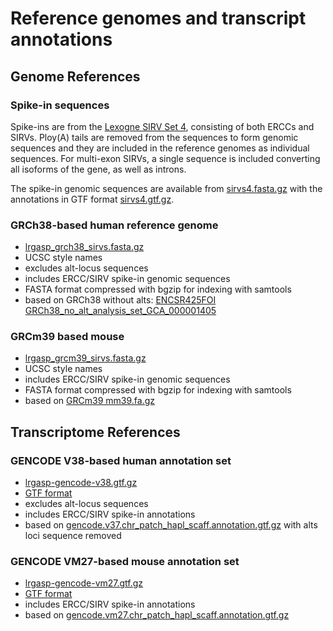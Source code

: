 # Reference genomes and transcript annotations

## Genome References

### Spike-in sequences

Spike-ins are from the [Lexogne SIRV Set 4](https://www.lexogen.com/wp-content/uploads/2020/07/SIRV_Set4_Sequences_200709a.zip),
consisting of both ERCCs and SIRVs.  Ploy(A) tails are removed from the
sequences to form genomic sequences and they are included in the reference
genomes as individual sequences.  For multi-exon SIRVs, a single sequence is
included converting all isoforms of the gene, as well as introns.

The spike-in genomic sequences are available from [sirvs4.fasta.gz](syn2FIXME)
with the annotations in GTF format [sirvs4.gtf.gz](syn3FIXME).

### GRCh38-based human reference genome

* [lrgasp_grch38_sirvs.fasta.gz](syn25536103)
* UCSC style names
* excludes alt-locus sequences
* includes ERCC/SIRV spike-in genomic sequences
* FASTA format compressed with bgzip for indexing with samtools
* based on GRCh38 without alts: [ENCSR425FOI GRCh38_no_alt_analysis_set_GCA_000001405](https://www.encodeproject.org/files/GRCh38_no_alt_analysis_set_GCA_000001405.15/@@download/GRCh38_no_alt_analysis_set_GCA_000001405.15.fasta.gz)

### GRCm39 based mouse

* [lrgasp_grcm39_sirvs.fasta.gz](syn0FIXME)
* UCSC style names
* includes ERCC/SIRV spike-in genomic sequences
* FASTA format compressed with bgzip for indexing with samtools
* based on [GRCm39 mm39.fa.gz](https://hgdownload.soe.ucsc.edu/goldenPath/mm39/bigZips/mm39.fa.gz)

## Transcriptome References

### GENCODE V38-based human annotation set

* [lrgasp-gencode-v38.gtf.gz](syn0FIXME)
* [GTF format](https://uswest.ensembl.org/info/website/upload/gff.html)
* excludes alt-locus sequences
* includes ERCC/SIRV spike-in annotations
* based on [gencode.v37.chr_patch_hapl_scaff.annotation.gtf.gz](ftp://ftp.ebi.ac.uk/pub/databases/gencode/Gencode_human/release_37/gencode.v37.chr_patch_hapl_scaff.annotation.gtf.gz) with alts loci sequence removed

### GENCODE VM27-based mouse annotation set

* [lrgasp-gencode-vm27.gtf.gz](syn0FIXME)
* [GTF format](https://uswest.ensembl.org/info/website/upload/gff.html)
* includes ERCC/SIRV spike-in annotations
* based on [gencode.vm27.chr_patch_hapl_scaff.annotation.gtf.gz](ftp://ftp.ebi.ac.uk/pub/databases/gencode/Gencode_mouse/release_M26/gencode.vM27.chr_patch_hapl_scaff.annotation.gtf.gz)

